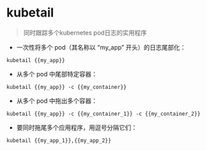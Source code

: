 # kubetail

> 同时跟踪多个kubernetes pod日志的实用程序

- 一次性将多个 pod（其名称以 “my_app” 开头）的日志尾部化：

`kubetail {{my_app}}`

- 从多个 pod 中尾部特定容器：

`kubetail {{my_app}} -c {{my_container}}`

- 从多个 pod 中拖出多个容器：

`kubetail {{my_app}} -c {{my_container_1}} -c {{my_container_2}}`

- 要同时拖尾多个应用程序，用逗号分隔它们：

`kubetail {{my_app_1}},{{my_app_2}}`

[#]: contributors: ([潘潘]，[Judie])